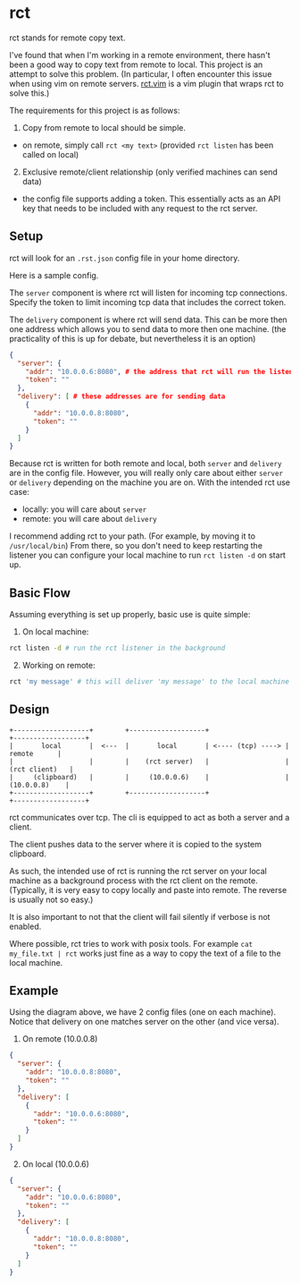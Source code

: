 # rct

rct stands for remote copy text.

I've found that when I'm working in a remote environment, there hasn't been a good way to copy text from remote to local.
This project is an attempt to solve this problem.
(In particular, I often encounter this issue when using vim on remote servers. [rct.vim](https://github.com/jcocozza/rct.vim) is a vim plugin that wraps rct to solve this.)

The requirements for this project is as follows:

1. Copy from remote to local should be simple.

- on remote, simply call `rct <my text>` (provided `rct listen` has been called on local)

2. Exclusive remote/client relationship (only verified machines can send data)

- the config file supports adding a token. This essentially acts as an API key that needs to be included with any request to the rct server.

## Setup

rct will look for an `.rst.json` config file in your home directory.

Here is a sample config.

The `server` component is where rct will listen for incoming tcp connections.
Specify the token to limit incoming tcp data that includes the correct token.

The `delivery` component is where rct will send data.
This can be more then one address which allows you to send data to more then one machine.
(the practicality of this is up for debate, but nevertheless it is an option)

```json
{
  "server": {
    "addr": "10.0.0.6:8080", # the address that rct will run the listen server (in this case, 10.0.0.6 is the address of the local machine)
    "token": ""
  },
  "delivery": [ # these addresses are for sending data
    {
      "addr": "10.0.0.8:8080",
      "token": ""
    }
  ]
}
```

Because rct is written for both remote and local, both `server` and `delivery` are in the config file.
However, you will really only care about either `server` or `delivery` depending on the machine you are on.
With the intended rct use case:

- locally: you will care about `server`
- remote: you will care about `delivery`

I recommend adding rct to your path. (For example, by moving it to `/usr/local/bin`)
From there, so you don't need to keep restarting the listener you can configure your local machine to run `rct listen -d` on start up.

## Basic Flow

Assuming everything is set up properly, basic use is quite simple:

1. On local machine:

```bash
rct listen -d # run the rct listener in the background
```

2. Working on remote:

```bash
rct 'my message' # this will deliver 'my message' to the local machine's clipboard
```

## Design

```
+-------------------+        +-------------------+                   +------------------+
|       local       |  <---  |       local       | <---- (tcp) ----> |      remote      |
|                   |        |    (rct server)   |                   |   (rct client)   |
|     (clipboard)   |        |     (10.0.0.6)    |                   |    (10.0.0.8)    |
+-------------------+        +-------------------+                   +------------------+
```

rct communicates over tcp.
The cli is equipped to act as both a server and a client.

The client pushes data to the server where it is copied to the system clipboard.

As such, the intended use of rct is running the rct server on your local machine as a background process with the rct client on the remote.
(Typically, it is very easy to copy locally and paste into remote. The reverse is usually not so easy.)

It is also important to not that the client will fail silently if verbose is not enabled.

Where possible, rct tries to work with posix tools.
For example `cat my_file.txt | rct` works just fine as a way to copy the text of a file to the local machine.

## Example

Using the diagram above, we have 2 config files (one on each machine).
Notice that delivery on one matches server on the other (and vice versa).
1. On remote (10.0.0.8)
```json
{
  "server": {
    "addr": "10.0.0.8:8080",
    "token": ""
  },
  "delivery": [
    {
      "addr": "10.0.0.6:8080",
      "token": ""
    }
  ]
}
```
2. On local (10.0.0.6)
```json
{
  "server": {
    "addr": "10.0.0.6:8080",
    "token": ""
  },
  "delivery": [
    {
      "addr": "10.0.0.8:8080",
      "token": ""
    }
  ]
}
```

